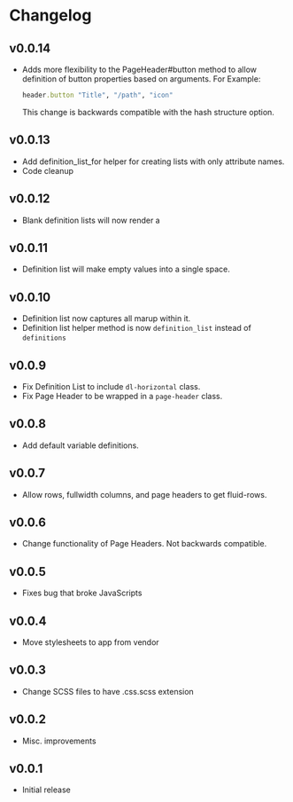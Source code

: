 # Changelog

## v0.0.14

* Adds more flexibility to the PageHeader#button method to allow definition of button properties based on arguments.
  For Example:

  ```ruby
  header.button "Title", "/path", "icon"
  ```

  This change is backwards compatible with the hash structure option.

## v0.0.13

* Add definition_list_for helper for creating lists with only attribute names.
* Code cleanup

## v0.0.12

* Blank definition lists will now render a &nbsp;

## v0.0.11

* Definition list will make empty values into a single space.

## v0.0.10

* Definition list now captures all marup within it.
* Definition list helper method is now `definition_list` instead of `definitions`

## v0.0.9

* Fix Definition List to include `dl-horizontal` class.
* Fix Page Header to be wrapped in a `page-header` class.

## v0.0.8

* Add default variable definitions.

## v0.0.7

* Allow rows, fullwidth columns, and page headers to get fluid-rows.

## v0.0.6

* Change functionality of Page Headers. Not backwards compatible.

## v0.0.5

* Fixes bug that broke JavaScripts

## v0.0.4

* Move stylesheets to app from vendor

## v0.0.3

* Change SCSS files to have .css.scss extension

## v0.0.2

* Misc. improvements

## v0.0.1

* Initial release
